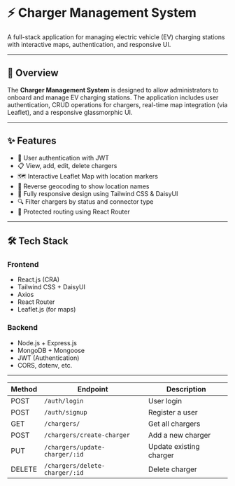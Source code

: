 # ⚡ Charger Management System

A full-stack application for managing electric vehicle (EV) charging stations with interactive maps, authentication, and responsive UI.

---

## 🚀 Overview

The **Charger Management System** is designed to allow administrators to onboard and manage EV charging stations. The application includes user authentication, CRUD operations for chargers, real-time map integration (via Leaflet), and a responsive glassmorphic UI.

---

## ✨ Features

- 🔐 User authentication with JWT
- 📋 View, add, edit, delete chargers
- 🗺️ Interactive Leaflet Map with location markers
- 🧭 Reverse geocoding to show location names
- 📱 Fully responsive design using Tailwind CSS & DaisyUI
- 🔍 Filter chargers by status and connector type
- 🧠 Protected routing using React Router

---

## 🛠️ Tech Stack

### Frontend
- React.js (CRA)
- Tailwind CSS + DaisyUI
- Axios
- React Router
- Leaflet.js (for maps)

### Backend
- Node.js + Express.js
- MongoDB + Mongoose
- JWT (Authentication)
- CORS, dotenv, etc.

---

| Method | Endpoint                       | Description             |
| ------ | ------------------------------ | ----------------------- |
| POST   | `/auth/login`                  | User login              |
| POST   | `/auth/signup`                 | Register a user         |
| GET    | `/chargers/`                   | Get all chargers        |
| POST   | `/chargers/create-charger`     | Add a new charger       |
| PUT    | `/chargers/update-charger/:id` | Update existing charger |
| DELETE | `/chargers/delete-charger/:id` | Delete charger          |
